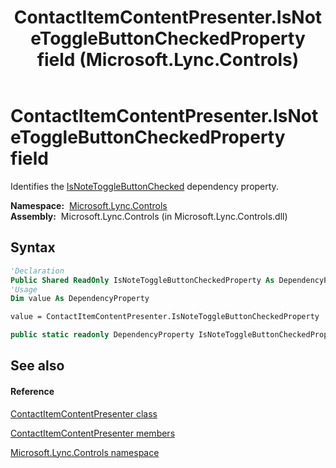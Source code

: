 ﻿---
title: ContactItemContentPresenter.IsNoteToggleButtonCheckedProperty field (Microsoft.Lync.Controls)
TOCTitle: IsNoteToggleButtonCheckedProperty field
ms:assetid: F:Microsoft.Lync.Controls.ContactItemContentPresenter.IsNoteToggleButtonCheckedProperty_DI_3_UC_OCS14MrefLyncWPF
ms:mtpsurl: https://msdn.microsoft.com/en-us/library/microsoft.lync.controls.contactitemcontentpresenter.isnotetogglebuttoncheckedproperty_di_3_uc_ocs14mreflyncwpf(v=office.15)
ms:contentKeyID: 48598253
ms.date: 07/28/2014
mtps_version: v=office.15
f1_keywords:
- Microsoft.Lync.Controls.ContactItemContentPresenter.IsNoteToggleButtonCheckedProperty
dev_langs:
- CSharp
- JScript
- VB
- other
---

# ContactItemContentPresenter.IsNoteToggleButtonCheckedProperty field

Identifies the [IsNoteToggleButtonChecked](contactitemcontentpresenter-isnotetogglebuttonchecked-property-microsoft-lync-controls_1.md) dependency property.

**Namespace:**  [Microsoft.Lync.Controls](microsoft-lync-controls-namespace_1.md)  
**Assembly:**  Microsoft.Lync.Controls (in Microsoft.Lync.Controls.dll)

## Syntax

``` vb
'Declaration
Public Shared ReadOnly IsNoteToggleButtonCheckedProperty As DependencyProperty
'Usage
Dim value As DependencyProperty

value = ContactItemContentPresenter.IsNoteToggleButtonCheckedProperty
```

``` csharp
public static readonly DependencyProperty IsNoteToggleButtonCheckedProperty
```

## See also

#### Reference

[ContactItemContentPresenter class](contactitemcontentpresenter-class-microsoft-lync-controls_1.md)

[ContactItemContentPresenter members](contactitemcontentpresenter-members-microsoft-lync-controls_1.md)

[Microsoft.Lync.Controls namespace](microsoft-lync-controls-namespace_1.md)

